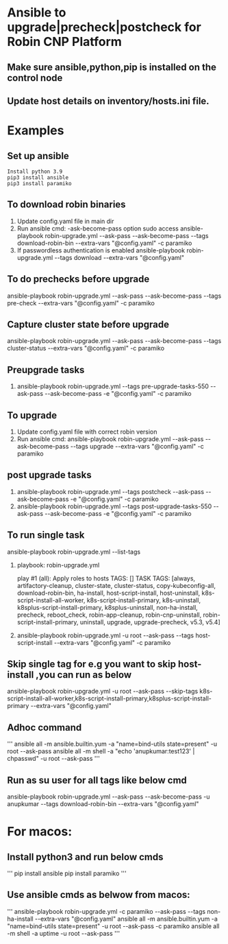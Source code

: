 # Ansible to upgrade|precheck|postcheck for Robin CNP Platform 
## Make sure ansible,python,pip is installed on the control node
## Update host details on inventory/hosts.ini file. 

# Examples

## Set up ansible
```
Install python 3.9
pip3 install ansible
pip3 install paramiko
```
   
## To download robin binaries
1. Update config.yaml file in main dir
2. Run ansible cmd:
   -ask-become-pass option sudo access
   ansible-playbook robin-upgrade.yml  --ask-pass --ask-become-pass --tags download-robin-bin --extra-vars "@config.yaml" -c paramiko
3. If passwordless authentication is enabled
   ansible-playbook robin-upgrade.yml --tags download --extra-vars "@config.yaml"     
  


## To do prechecks before upgrade
  ansible-playbook robin-upgrade.yml  --ask-pass --ask-become-pass --tags pre-check --extra-vars "@config.yaml" -c paramiko

## Capture cluster state before upgrade
  ansible-playbook robin-upgrade.yml  --ask-pass --ask-become-pass --tags cluster-status --extra-vars "@config.yaml" -c paramiko 

## Preupgrade tasks
1. ansible-playbook robin-upgrade.yml  --tags pre-upgrade-tasks-550  --ask-pass --ask-become-pass -e "@config.yaml" -c paramiko 

## To upgrade
1. Update config.yaml file with correct robin version
2. Run ansible cmd:
   ansible-playbook robin-upgrade.yml  --ask-pass --ask-become-pass --tags upgrade --extra-vars "@config.yaml" -c paramiko

## post upgrade tasks
1. ansible-playbook robin-upgrade.yml  --tags postcheck  --ask-pass --ask-become-pass -e "@config.yaml" -c paramiko
2. ansible-playbook robin-upgrade.yml  --tags post-upgrade-tasks-550  --ask-pass --ask-become-pass -e "@config.yaml" -c paramiko


## To run single task
ansible-playbook robin-upgrade.yml --list-tags

1. playbook: robin-upgrade.yml

   play #1 (all): Apply roles to hosts	TAGS: []
      TASK TAGS: [always, artifactory-cleanup, cluster-state, cluster-status, copy-kubeconfig-all, download-robin-bin, ha-install, host-script-install, host-uninstall, k8s-script-install-all-worker, k8s-script-install-primary, k8s-uninstall, k8splus-script-install-primary, k8splus-uninstall, non-ha-install, precheck, reboot_check, robin-app-cleanup, robin-cnp-uninstall, robin-script-install-primary, uninstall, upgrade, upgrade-precheck, v5.3, v5.4]

2. ansible-playbook robin-upgrade.yml -u root --ask-pass --tags host-script-install  --extra-vars "@config.yaml" -c paramiko



## Skip single tag for e.g you want to skip host-install ,you can run as below
ansible-playbook robin-upgrade.yml -u root --ask-pass --skip-tags k8s-script-install-all-worker,k8s-script-install-primary,k8splus-script-install-primary --extra-vars "@config.yaml"

## Adhoc command
'''
ansible all -m ansible.builtin.yum -a "name=bind-utils state=present" -u root  --ask-pass
ansible all -m shell -a "echo 'anupkumar:test123' | chpasswd" -u root --ask-pass
'''


## Run as su user for all tags like  below cmd
ansible-playbook robin-upgrade.yml  --ask-pass --ask-become-pass -u anupkumar   --tags download-robin-bin  --extra-vars "@config.yaml"

# For macos:
## Install python3  and run below cmds
'''
pip install ansible
pip install paramiko
'''

## Use ansible cmds as belwow from macos:
'''
ansible-playbook robin-upgrade.yml -c paramiko --ask-pass --tags non-ha-install --extra-vars "@config.yaml"
ansible all -m ansible.builtin.yum -a "name=bind-utils state=present" -u root  --ask-pass -c paramiko
ansible all -m shell -a uptime  -u root --ask-pass
'''
